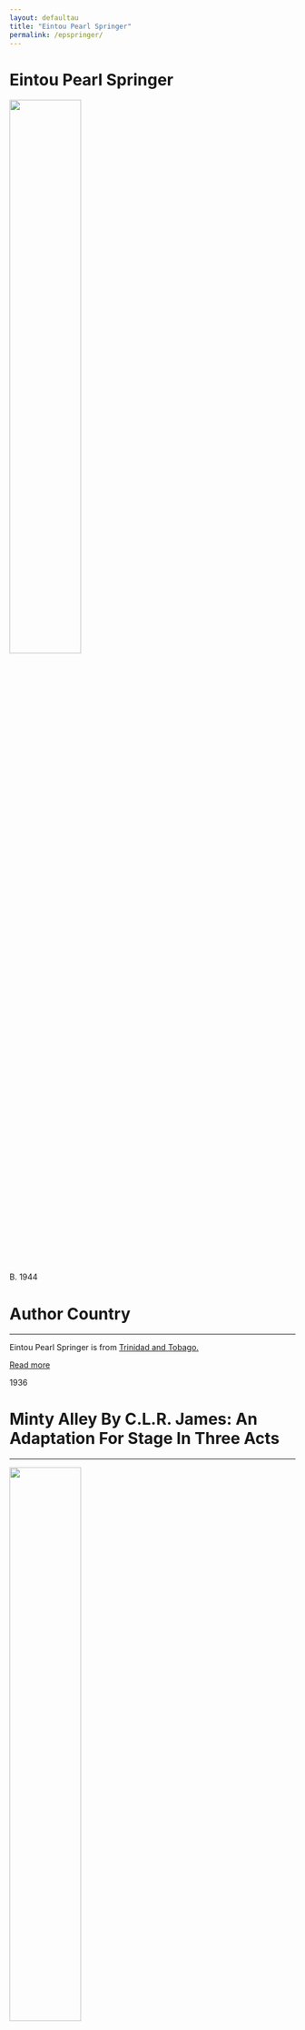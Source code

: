 ```yaml
---
layout: defaultau
title: "Eintou Pearl Springer"
permalink: /epspringer/
---
```

<!-- partial:index.partial.html -->
<div class="content">
     <h1>Eintou Pearl Springer</h1>
    <div class="quote">
        <div><img src="https://i1.wp.com/www.culture.gov.tt/wp-content/uploads/2018/04/4J6A7178-533x800.jpg?fit=533%2C800" height="50%" width = "50%" class="logo"></div>
    </div>
    <div class="timeline">
        <div style="padding-bottom:100px;"></div>
        <div class="block">
             <div class="date right"><p class="right"> B. 1944 </p></div>
            <div class="dot"></div>
            <div class="left first">
            <div class="author_country">
                <h1>Author Country</h1><hr>
          <div class="aclocation">  <p>Eintou Pearl Springer is from <a href="{{ site.baseurl }}/62"> Trinidad and Tobago.</a></p></div>
              <div class="acreadmore">  <a href="https://en.wikipedia.org/wiki/Eintou_Pearl_Springer" target="_blank">Read more</a></div>
            </div>
            </div>
        <div class="block">
            <div class="date left"><p class="left">1936</p></div>
            <div class="dot"></div>
            <div class="right hide">
                <h1>Minty Alley By C.L.R. James: An Adaptation For Stage In Three Acts</h1><hr>
                <p><img src="https://cdn.vectorstock.com/i/preview-1x/48/06/image-preview-icon-picture-placeholder-vector-31284806.jpg" height="50%" width = "50%"></p>
                <p>
                Language: English<br/>
                Publisher: Secker & Warburg<br/>
                Pub_location: London, England<br/>
                Genre: Drama<br/>
                Length: 112<br/>                   </p>
            </div>
        </div>
       <div class="block">
            <div class="date right"><p class="right">1980</p></div>
            <div class="dot"></div>
            <div class="left hide">
                <h1>The Caribbean: The Lands And Their Peoples</h1><hr>
                <p><img src="https://m.media-amazon.com/images/I/51seUFlgxBL._SX335_BO1,204,203,200_.jpg" height="50%" width = "50%"></p>
                <p>
                Language: English<br/>
                Publisher: Macdonald Orbis<br/>
                Pub_location: London, England<br/>
                Genre: Nonfiction<br/>
                Length: 43<br/>                   </p>
            </div>
        </div>
       <div class="block">
            <div class="date left"><p class="left">1986</p></div>
            <div class="dot"></div>
            <div class="right hide">
                <h1>Out of the Shadows</h1><hr>
                <p><img src="https://m.media-amazon.com/images/I/416lZAMQ7ZL._SX351_BO1,204,203,200_.jpg" height="50%" width = "50%"></p>
                <p>
                Language: English<br/>
                Publisher: Karia Press<br/>
                Pub_location: London, England<br/>
                Genre: Poetry Collection<br/>
                Length: 127<br/>                   </p>
            </div>
        </div>
       <div class="block">
            <div class="date right"><p class="right">1988</p></div>
            <div class="dot"></div>
            <div class="left hide">
                <h1>Godchild: Stories and Poems for Children</h1><hr>
                <p><img src="https://cdn.vectorstock.com/i/preview-1x/48/06/image-preview-icon-picture-placeholder-vector-31284806.jpg" height="50%" width = "50%"></p>
                <p>
                Language: English<br/>
                Publisher: Karia Press<br/>
                Pub_location: London, England<br/>
                Genre: Poetry Collection<br/>
                Length: 56<br/>                   </p>
            </div>
        </div>
<div class="block">
            <div class="date left"><p class="left">1991</p></div>
            <div class="dot"></div>
            <div class="right hide">
                <h1>Focussed: Poems</h1><hr>
                <p><img src="https://cdn.vectorstock.com/i/preview-1x/48/06/image-preview-icon-picture-placeholder-vector-31284806.jpg" height="50%" width = "50%"></p>
                <p>
                Language: English<br/>
                Publisher: Triangle Ed-Cul<br/>
                Pub_location: Wokingham, Berkshire, England<br/>
                Genre: Poetry Collection<br/>
                Length: 102<br/>                   </p>
            </div>
        </div>
       <div class="block">
            <div class="date right"><p class="right">2000</p></div>
            <div class="dot"></div>
            <div class="left hide">
                <h1>Moving Into the Light</h1><hr>
                <p><img src="https://m.media-amazon.com/images/I/51RE5QMCE6L._AC_SY780_.jpg" height="50%" width = "50%"></p>
                <p>
                Language: English<br/>
                Publisher: Ian Randle Publishers<br/>
                Pub_location: Kingston, Jamaica<br/>
                Genre: Poetry Collection<br/>
                Length: 173<br/>                   </p>
            </div>
        </div>
       <div class="block">
            <div class="date left"><p class="left">2005</p></div>
            <div class="dot"></div>
            <div class="right hide">
                <h1>Loving the Skin I'm in</h1><hr>
                <p><img src="https://www.bimlitfest.org/sites/default/files/pearl_eintou_springer_book_cover_1.jpg" height="50%" width = "50%"></p>
                <p>
                Language: English<br/>
                Publisher: Lexicon Trinidad<br/>
                Pub_location: San Juan, Trinidad & Tobago<br/>
                Genre: Poetry Collection<br/>
                Length: 224<br/>                   </p>
            </div>
        </div>
       <div class="block">
            <div class="date right"><p class="right">2016</p></div>
            <div class="dot"></div>
            <div class="left hide">
                <h1>Survivor: A Collection of Plays for Children and Young Adults</h1><hr>
                <p><img src="https://www.peepaltreepress.com/sites/default/files/styles/book_cover_large/public/Front%20Cover%20-%20Survivor.jpg?itok=gYApzr3r" height="50%" width = "50%"></p>
                <p>
                Language: English<br/>
                Publisher: Peepal Tress Press<br/>
                Pub_location: Leeds, England<br/>
                Genre: Drama<br/>
                Length: 272<br/>                   </p>
            </div>
        </div>
  <!-- partial -->
<script src='https://cdnjs.cloudflare.com/ajax/libs/jquery/3.1.1/jquery.min.js'></script><script  src="{{ site.baseurl }}/assets/js/authorscript.js"></script>